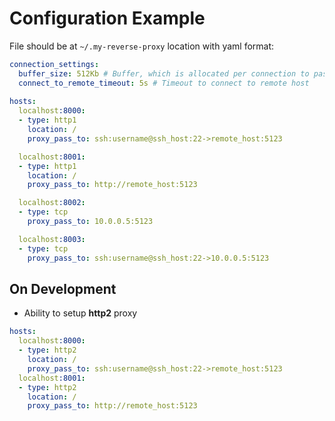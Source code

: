 # Configuration Example

File should be at `~/.my-reverse-proxy` location with yaml format:

```yaml
connection_settings:
  buffer_size: 512Kb # Buffer, which is allocated per connection to pass traffic by
  connect_to_remote_timeout: 5s # Timeout to connect to remote host
  
hosts:
  localhost:8000:
  - type: http1
    location: /    
    proxy_pass_to: ssh:username@ssh_host:22->remote_host:5123

  localhost:8001:
  - type: http1
    location: /    
    proxy_pass_to: http://remote_host:5123

  localhost:8002:
  - type: tcp
    proxy_pass_to: 10.0.0.5:5123    

  localhost:8003:
  - type: tcp
    proxy_pass_to: ssh:username@ssh_host:22->10.0.0.5:5123    
```

## On Development 

* Ability to setup **http2** proxy

```yaml
hosts:
  localhost:8000:
  - type: http2
    location: /    
    proxy_pass_to: ssh:username@ssh_host:22->remote_host:5123
  localhost:8001:
  - type: http2
    location: /    
    proxy_pass_to: http://remote_host:5123    
```